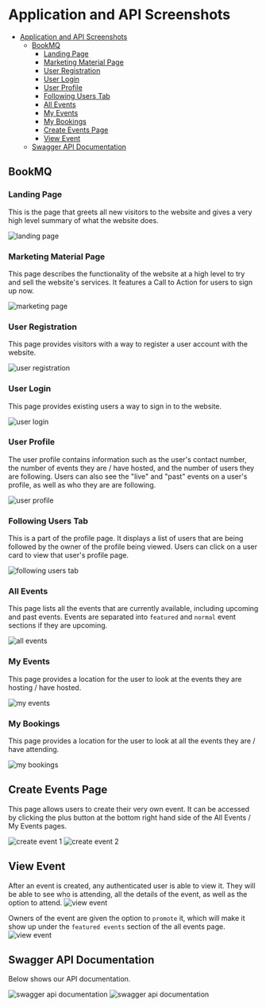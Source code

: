 # Application and API Screenshots

- [Application and API Screenshots](#application-and-api-screenshots)
  - [BookMQ](#bookmq)
    - [Landing Page](#landing-page)
    - [Marketing Material Page](#marketing-material-page)
    - [User Registration](#user-registration)
    - [User Login](#user-login)
    - [User Profile](#user-profile)
    - [Following Users Tab](#following-users-tab)
    - [All Events](#all-events)
    - [My Events](#my-events)
    - [My Bookings](#my-bookings)
    - [Create Events Page](#create-events-page)
    - [View Event](#view-event)
  - [Swagger API Documentation](#swagger-api-documentation)

## BookMQ

### Landing Page

This is the page that greets all new visitors to the website and gives a very high level summary of what the website does.

![landing page](landing_page.png)

### Marketing Material Page

This page describes the functionality of the website at a high level to try and sell the website's services. It features a Call to Action for users to sign up now.

![marketing page](marketing_material.png)

### User Registration

This page provides visitors with a way to register a user account with the website.

![user registration](user_registration.png)

### User Login

This page provides existing users a way to sign in to the website.

![user login](user_login.png)

### User Profile

The user profile contains information such as the user's contact number, the number of events they are / have hosted, and the number of users they are following. Users can also see the "live" and "past" events on a user's profile, as well as who they are are following.

![user profile](user_profile.png)

### Following Users Tab

This is a part of the profile page. It displays a list of users that are being followed by the owner of the profile being viewed. Users can click on a user card to view that user's profile page.

![following users tab](following_users.png)

### All Events

This page lists all the events that are currently available, including upcoming and past events. Events are separated into `featured` and `normal` event sections if they are upcoming.

![all events](all_events.png)

### My Events

This page provides a location for the user to look at the events they are hosting / have hosted.

![my events](my_events.png)

### My Bookings

This page provides a location for the user to look at all the events they are / have attending.

![my bookings](my_bookings.png)

## Create Events Page

This page allows users to create their very own event. It can be accessed by clicking the plus button at the bottom right hand side of the All Events / My Events pages.

![create event 1](create_event_1.png)
![create event 2](create_event_2.png)

## View Event

After an event is created, any authenticated user is able to view it. They will be able to see who is attending, all the details of the event, as well as the option to attend.
![view event](view_event.png)

Owners of the event are given the option to `promote` it, which will make it show up under the `featured events` section of the all events page.
![view event](event_promote.PNG)

## Swagger API Documentation

Below shows our API documentation.

![swagger api documentation](api_documentation1.PNG)
![swagger api documentation](api_documentation2.PNG)
